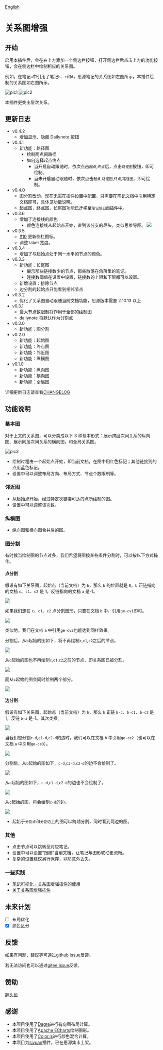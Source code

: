 [English](https://github.com/shenjinglei/siyuan-plugin-graph-enhance/blob/main/README.md)

# 关系图增强

## 开始

启用本插件后，会在右上方添加一个侧边栏按钮，打开侧边栏后点击上方的功能按钮，会在侧边栏中绘制相应的关系图。

例如，在笔记`a`中引用了笔记`b`、`c`和`d`，思源笔记的关系图如左图所示，本插件绘制的关系图如右图所示。

![pic1](https://z1.ax1x.com/2023/10/20/piFpacQ.png) ![pic2](https://z1.ax1x.com/2023/10/20/piFpN9S.png)

本插件更突出层次关系。

## 更新日志

- v0.4.2
  - 增加显示、隐藏 Dailynote 按钮
- v0.4.1
  - 新功能：路径图
    - 绘制两点间路径
    - 如何选择起点终点
      - 当开启自动跟随时，依次点击`起点`,`终点`后，点击`路径图`按钮，即可绘制。
      - 当未开启自动跟随时，依次点击`起点`,`路径图`,`终点`,`路径图`，即可绘制。
- v0.4.0
  - 图分割改动，现在无需在插件设置中配置，只需要在笔记文档中引用特定文档即可，具体见功能说明。
  - 起点图，终点图，长尾图功能已迁移至`笔记旭日图`插件中。
- v0.3.6
  - 增加了连接线的颜色
    - 颜色连接线从起始点开始，直到该分支的尽头，类似思维导图。
      ![](https://z1.ax1x.com/2023/12/07/pig5hc9.png)
- v0.3.5
  - [#10](https://github.com/shenjinglei/siyuan-plugin-graph-enhance/issues/10) 更新侧栏图标。
  - 调整 label 宽度。
- v0.3.4
  - 增加了与起始点处于同一水平的节点的颜色。
- v0.3.3
  - 新功能：长尾图
    - 展示那些链接数少的节点，那些散落在角落里的笔记。
    - 连接数阈值在设置中设置，链接数的上限和下限都可以设置。
  - 新增设置：排除节点
  - 边分割的起始点只能看到相邻节点
- v0.3.2
  - 优化了关系图自动跟随当前文档功能，思源版本需要 2.10.13 以上
- v0.3.1
  - 最大节点数限制将作用于全部的绘制图
  - dailynote 将默认作为分割点
- v0.3.0
  - 新功能：图分割
- v0.2.0
  - 新功能：起始图
  - 新功能：终点图
  - 新功能：邻近图
  - 新功能：纵横图
- v0.1.0
  - 新功能：纵向图
  - 新功能：横向图
  - 新功能：全局图

详细更新日志请查看[CHANGELOG](./CHANGELOG.md)

## 功能说明

### 基本图

对于上文的关系图，可以分类成以下 3 种基本形式：展示跨层次间关系的纵向图、展示同层次间关系的横向图，和全局关系图。

![pic3](https://z1.ax1x.com/2023/10/20/piFScyd.png)

- 绘制过程由一个起始点开始，即当前文档，在图中用红色标记；其他链接到的点用蓝色标记。
- 设置中可以调整布局方向、布局方式、节点个数限制等。

### 邻近图

- 从起始点开始，经过特定次链接可达的点所绘制的图。
- 设置中可以调整该次数。

### 纵横图

- 纵向图和横向图合并后的图。

### 图分割

有时候当绘制图的节点过多，我们希望将图按某些条件分割时，可以按以下方式操作。

#### 点分割

假设有如下关系图，起始点（当前文档）为 `b`，那么 `b` 的位置就是 `0`，`b` 正链指向的文档 `c`、`c1`、`c2` 是 1，反链指向的文档 `a` 是-1。

![](https://s11.ax1x.com/2023/12/13/pif626I.png)

如果我们想在 `c`、`c1`、`c2` 点分割图形，只要在文档 `b` 中，引用`ge-cv1`即可。

![](https://s11.ax1x.com/2023/12/13/pifcd3j.png)

类似地，我们在文档 `a` 中引用`ge-cv2`也能达到同样效果。

分割后，从`b`起始的图如下，将不再绘制`c`,`c1`,`c2`之后的节点。

![](https://s11.ax1x.com/2023/12/13/pifcRC4.png)

从`d`起始的图也不再绘制`c`,`c1`,`c2`之前的节点，即关系图已被分割。

![](https://s11.ax1x.com/2023/12/13/pifchvR.png)

而从`c`起始的图会同时绘制两个部分。

![](https://s11.ax1x.com/2023/12/13/pifcHUO.png)

#### 边分割

假设有如下关系图，起始点（当前文档）为 `b`，那么 `b` 正链 `b-c`、`b-c1`、`b-c2` 是 1，反链 `b-a` 是-1。其次类推。

![](https://s11.ax1x.com/2023/12/13/pifgFPg.png)

当我们想分割`c-d`,`c1-d`,`c2-d`的边时，我们可以在文档 `b` 中引用`ge-ce2`（也可以在文档 `a` 中引用`ge-ce3`）。

![](https://s11.ax1x.com/2023/12/13/pifgcLt.png)

分割后，从`b`起始的图如下，`c-d`,`c1-d`,`c2-d`的边不会绘制了。

![](https://s11.ax1x.com/2023/12/13/pifg2eP.png)

从`e`起始的图如下，`c-d`,`c1-d`,`c2-d`的边也不会绘制了。

![](https://s11.ax1x.com/2023/12/13/pifISNq.png)

从`c`起始的图，将会绘制`c-d`的边。

![](https://s11.ax1x.com/2023/12/13/pifICCV.png)

- 起始于`分割点`和`分割边`上的图可以跨越分割，同时看到两边的图。

### 其他

- 点击节点可以跳转至对应笔记。
- 设置中可以设置“跟随”当前文档，让笔记与图形联动更流畅。
- 复杂的设置建议另行保存，以防意外丢失。

### 一些实践

- [笔记可视化 - 关系图增强插件的使用](https://ld246.com/article/1696579047798)
- [关于关系图增强插件](https://ld246.com/article/1702042778713)

## 未来计划

- [ ] 布局优化
- [x] 颜色区分

## 反馈

如果有问题、建议等可通过[github issue](https://github.com/shenjinglei/siyuan-plugin-graph-enhance/issues)反馈。

若无法访问也可以通过[gitee issue](https://gitee.com/shenjinglei/siyuan-plugin-graph-enhance/issues)反馈。

## 赞助

[胖头鱼](https://afdian.net/a/shenjinglei)

## 感谢

- 本项目使用了[Dagre](https://github.com/dagrejs/dagre)进行有向图布局计算。
- 本项目使用了[Apache ECharts](https://echarts.apache.org/en/index.html)绘制图形。
- 本项目使用了[Color.js](https://github.com/color-js/color.js)进行颜色混合计算。
- 本项目为[siyuan](https://github.com/siyuan-note/siyuan)插件，已在思源集市上架。
